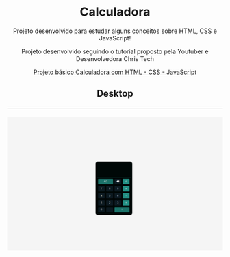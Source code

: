 <h1 align="center"> Calculadora</h1>
<p align="center">Projeto desenvolvido para estudar alguns conceitos sobre HTML, CSS e JavaScript!</p>
<p align="center">Projeto desenvolvido seguindo o tutorial proposto pela Youtuber e Desenvolvedora Chris Tech</p>

<div align="center">

[Projeto básico Calculadora com HTML - CSS - JavaScript](https://www.youtube.com/watch?v=g3xJhlxNPbw)

</div>

<h2 align="center"> Desktop<hr></h2>
<img src=./img/desk.png>
